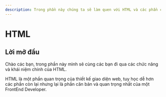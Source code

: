 ```yaml
---
description: Trong phần này chúng ta sẽ làm quen với HTML và các phần chính của HTML
---
```


# HTML

## Lời mở đầu

Chào các bạn, trong phần này mình sẽ cùng các bạn đi qua các chức năng và khái niệm chính của HTML.

HTML là một phần quan trọng của thiết kế giao diện web, tuy học dễ hơn các phần còn lại nhưng lại là phần căn bản và quan trọng nhất của một FrontEnd Developer.
